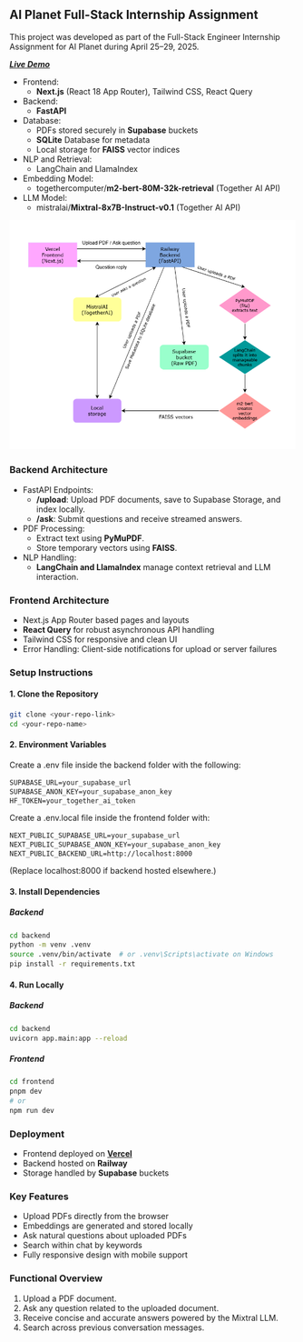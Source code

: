 ## AI Planet Full-Stack Internship Assignment

This project was developed as part of the Full-Stack Engineer Internship Assignment for AI Planet during April 25–29, 2025.

***[Live Demo](https://pd-fhelper.vercel.app/)***


- Frontend:
    - **Next.js** (React 18 App Router), Tailwind CSS, React Query
- Backend: 
    - **FastAPI**
- Database: 
    - PDFs stored securely in **Supabase** buckets
    - **SQLite** Database for metadata
    - Local storage for **FAISS** vector indices
- NLP and Retrieval: 
    - LangChain and LlamaIndex
- Embedding Model: 
    - togethercomputer/**m2-bert-80M-32k-retrieval** (Together AI API)
- LLM Model:
    - mistralai/**Mixtral-8x7B-Instruct-v0.1** (Together AI API)

<img src="./assets/PDFhelper%20flow.png" alt="Architecture Diagram" width="550"/>


### Backend Architecture
- FastAPI Endpoints:
    - **/upload**: Upload PDF documents, save to Supabase Storage, and index locally.
    - **/ask**: Submit questions and receive streamed answers.
- PDF Processing:
    - Extract text using **PyMuPDF**.
    - Store temporary vectors using **FAISS**.
- NLP Handling:
    - **LangChain and LlamaIndex** manage context retrieval and LLM interaction.


### Frontend Architecture
- Next.js App Router based pages and layouts
- **React Query** for robust asynchronous API handling
- Tailwind CSS for responsive and clean UI
- Error Handling: Client-side notifications for upload or server failures

### Setup Instructions

#### 1. Clone the Repository

```bash
git clone <your-repo-link>
cd <your-repo-name> 
```
#### 2. Environment Variables

Create a .env file inside the backend folder with the following:

```plaintext
SUPABASE_URL=your_supabase_url
SUPABASE_ANON_KEY=your_supabase_anon_key
HF_TOKEN=your_together_ai_token
```
Create a .env.local file inside the frontend folder with:
```plaintext
NEXT_PUBLIC_SUPABASE_URL=your_supabase_url
NEXT_PUBLIC_SUPABASE_ANON_KEY=your_supabase_anon_key
NEXT_PUBLIC_BACKEND_URL=http://localhost:8000
```
(Replace localhost:8000 if backend hosted elsewhere.)

#### 3. Install Dependencies
##### Backend
```bash
cd backend
python -m venv .venv
source .venv/bin/activate  # or .venv\Scripts\activate on Windows
pip install -r requirements.txt
```
#### 4. Run Locally
##### Backend
```bash
cd backend
uvicorn app.main:app --reload
```
##### Frontend
```bash
cd frontend
pnpm dev
# or
npm run dev
```
### Deployment
- Frontend deployed on **[Vercel](https://pd-fhelper.vercel.app/)**
- Backend hosted on **Railway**
- Storage handled by **Supabase** buckets


### Key Features
- Upload PDFs directly from the browser
- Embeddings are generated and stored locally
- Ask natural questions about uploaded PDFs
- Search within chat by keywords
- Fully responsive design with mobile support


### Functional Overview
1. Upload a PDF document.
2. Ask any question related to the uploaded document.
3. Receive concise and accurate answers powered by the Mixtral LLM.
4. Search across previous conversation messages.
